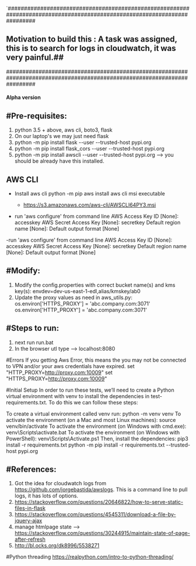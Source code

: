 `#########################################################################################################################
## Motivation to build this :  A task was assigned, this is to search for  logs in cloudwatch, it was very painful.##
#########################################################################################################################


####  Alpha version ######


#Pre-requisites:
-----------------
1. python 3.5 + above, aws cli, boto3, flask
2. On our laptop's we may just need flask
3. python -m pip install flask --user --trusted-host pypi.org
4. python -m pip install flask_cors --user --trusted-host pypi.org
5. python -m pip install awscli --user --trusted-host pypi.org --> you should be already have this installed.

AWS CLI
------------------
- Install aws cli
  python -m pip aws
  install aws cli msi executable
  - https://s3.amazonaws.com/aws-cli/AWSCLI64PY3.msi

- run  'aws configure' from command line
AWS Access Key ID [None]: accesskey
AWS Secret Access Key [None]: secretkey
Default region name [None]: 
Default output format [None]

-run  'aws configure' from command line
AWS Access Key ID [None]: accesskey
AWS Secret Access Key [None]: secretkey
Default region name [None]: 
Default output format [None]

#Modify:
-------------
1. Modify the config.properties with correct bucket name(s) and kms key(s):
    envdev=dev-us-east-1-edl,alias/kmskey/ab0
2. Update the proxy values as need in aws_utils.py:
    os.environ['HTTPS_PROXY'] = 'abc.company.com:3071'
    os.environ['HTTP_PROXY'] = 'abc.company.com:3071'

#Steps to run:
-----------------
1. next run run.bat
2. In the browser utl type -->  localhost:8080

#Errors
If you getting Aws Error, this means the you may not be connected to VPN and/or your aws credentials have expired.
set "HTTP_PROXY=http://proxy.com:10009"
set "HTTPS_PROXY=http://proxy.com:10009"



#Initial Setup
In order to run these tests, we’ll need to create a Python virtual environment with venv to install the dependencies in test-requirements.txt. To do this we can follow these steps:

To create a virtual environment called venv run: python -m venv venv
To activate the environment (on a Mac and most Linux machines): source venv/bin/activate
To activate the environment (on Windows with cmd.exe): venv\Scripts\activate.bat
To activate the environment (on Windows with PowerShell): venv\Scripts\Activate.ps1
Then, install the dependencies: pip3 install -r requirements.txt
python -m pip install  -r requirements.txt  --trusted-host pypi.org

#References:
----------
1. Got the idea for cloudwatch logs from  https://github.com/jorgebastida/awslogs. 
   This is a command line to pull logs, it has lots of options.
2. https://stackoverflow.com/questions/20646822/how-to-serve-static-files-in-flask
3. https://stackoverflow.com/questions/4545311/download-a-file-by-jquery-ajax
4. manage htmlpage state --> https://stackoverflow.com/questions/30244915/maintain-state-of-page-after-refresh
5. http://bl.ocks.org/dk8996/5538271

#Python threading
https://realpython.com/intro-to-python-threading/

